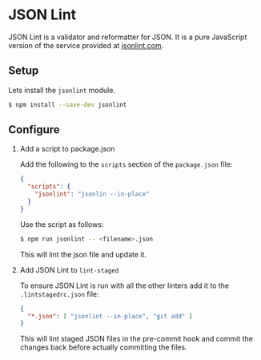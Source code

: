 # JSON Lint

JSON Lint is a validator and reformatter for JSON. It is a pure JavaScript version of the service provided at [jsonlint.com](https://jsonlint.com/).

## Setup

Lets install the `jsonlint` module.

```bash
$ npm install --save-dev jsonlint
```

## Configure

1. Add a script to package.json

    Add the following to the `scripts` section of the `package.json` file:
    
    ```json
    {
      "scripts": {
        "jsonlint": "jsonlin --in-place"
      }
    }
    ```
    
    Use the script as follows:
    
    ```bash
    $ npm run jsonlint -- <filename>.json
    ```
    
    This will lint the json file and update it.

2. Add JSON Lint to `lint-staged`

    To ensure JSON Lint is run with all the other linters add it to the `.lintstagedrc.json` file:
    
    ```json
    {
      "*.json": [ "jsonlint --in-place", "git add" ]
    }
    ```
    
    This will lint staged JSON files in the pre-commit hook and commit the changes back before actually committing the files.
